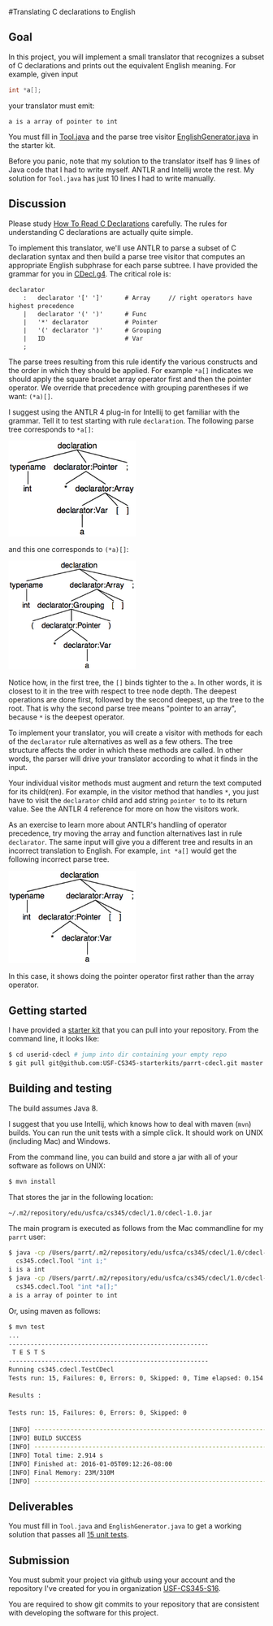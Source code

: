 #Translating C declarations to English


## Goal

In this project, you will implement a small translator that recognizes a subset of C declarations and prints out the equivalent English meaning. For example, given input

```C
int *a[];
```

your translator must emit:

```
a is a array of pointer to int
```

You must fill in [Tool.java](https://github.com/USF-CS345-starterkits/parrt-cdecl/blob/master/src/cs345/cdecl/Tool.java) and the parse tree visitor [EnglishGenerator.java](https://github.com/USF-CS345-starterkits/parrt-cdecl/blob/master/src/cs345/cdecl/EnglishGenerator.java) in the starter kit.

Before you panic, note that my solution to the translator itself has 9 lines of Java code that I had to write myself. ANTLR and Intellij wrote the rest.  My solution for `Tool.java` has just 10 lines I had to write manually.

## Discussion

Please study [How To Read C Declarations](http://blog.parr.us/2014/12/29/how-to-read-c-declarations/) carefully. The rules for understanding C declarations are actually quite simple.

To implement this translator, we'll use ANTLR to parse a subset of C declaration syntax and then build a parse tree visitor that computes an appropriate English subphrase for each parse subtree. I have provided the grammar for you in [CDecl.g4](https://github.com/USF-CS345-starterkits/parrt-cdecl/blob/master/grammars/cs345/cdecl/CDecl.g4). The critical role is:

```
declarator
    :	declarator '[' ']'		# Array		// right operators have highest precedence
    |	declarator '(' ')'		# Func
    |	'*' declarator			# Pointer
    |	'(' declarator ')'		# Grouping
    |	ID						# Var
    ;
```

The parse trees resulting from this rule identify the various constructs and the order in which they should be applied. For example `*a[]` indicates we should apply the square bracket array operator first and then the pointer operator. We override that precedence with grouping parentheses if we want: `(*a)[]`.

I suggest using the ANTLR 4 plug-in for Intellij to get familiar with the grammar. Tell it to test starting with rule `declaration`.  The following parse tree corresponds to `*a[]`:

<img src=images/array-ptrs.png width=250>

and this one corresponds to `(*a)[]`:

<img src=images/ptr-array.png width=250>

Notice how, in the first tree, the `[]` binds tighter to the `a`. In other words, it is closest to it in the tree with respect to tree node depth. The deepest operations are done first, followed by the second deepest, up the tree to the root. That is why the second parse tree means "pointer to an array", because `*` is the deepest operator.

To implement your translator, you will create a visitor with methods for each of the `declarator` rule alternatives as well as a few others. The tree structure affects the order in which these methods are called. In other words, the parser will drive your translator according to what it finds in the input. 

Your individual visitor methods must augment and return the text computed for its child(ren). For example, in the visitor method that handles `*`, you just have to visit the `declarator` child and add string `pointer to` to its return value. See the ANTLR 4 reference for more on how the visitors work.

As an exercise to learn more about ANTLR's handling of operator precedence, try moving the array and function alternatives last in rule `declarator`. The same input will give you a different tree and results in an incorrect translation to English. For example, `int *a[]` would get the following incorrect parse tree.

<img src=images/array-ptrs-bad.png width=250>

In this case, it shows doing the pointer operator first rather than the array operator.

## Getting started

I have provided a [starter kit](https://github.com/USF-CS345-starterkits/parrt-cdecl) that you can pull into your repository. From the command line, it looks like:

```bash
$ cd userid-cdecl # jump into dir containing your empty repo
$ git pull git@github.com:USF-CS345-starterkits/parrt-cdecl.git master
```

## Building and testing

The build assumes Java 8.

I suggest that you use Intellij, which knows how to deal with maven (`mvn`) builds. You can run the unit tests with a simple click. It should work on UNIX (including Mac) and Windows.

From the command line, you can build and store a jar with all of your software as follows on UNIX:

```bash
$ mvn install
```

That stores the jar in the following location:

```
~/.m2/repository/edu/usfca/cs345/cdecl/1.0/cdecl-1.0.jar
```

The main program is executed as follows from the Mac commandline for my `parrt` user:

```bash
$ java -cp /Users/parrt/.m2/repository/edu/usfca/cs345/cdecl/1.0/cdecl-1.0.jar:$CLASSPATH \
  cs345.cdecl.Tool "int i;"
i is a int
$ java -cp /Users/parrt/.m2/repository/edu/usfca/cs345/cdecl/1.0/cdecl-1.0.jar:$CLASSPATH \
  cs345.cdecl.Tool "int *a[];"
a is a array of pointer to int
```

Or, using maven as follows:

```bash
$ mvn test
...
-------------------------------------------------------
 T E S T S
-------------------------------------------------------
Running cs345.cdecl.TestCDecl
Tests run: 15, Failures: 0, Errors: 0, Skipped: 0, Time elapsed: 0.154 sec

Results :

Tests run: 15, Failures: 0, Errors: 0, Skipped: 0

[INFO] ------------------------------------------------------------------------
[INFO] BUILD SUCCESS
[INFO] ------------------------------------------------------------------------
[INFO] Total time: 2.914 s
[INFO] Finished at: 2016-01-05T09:12:26-08:00
[INFO] Final Memory: 23M/310M
[INFO] ------------------------------------------------------------------------
```

## Deliverables

You must fill in `Tool.java` and `EnglishGenerator.java` to get a working solution that passes all [15 unit tests](https://github.com/USF-CS345-starterkits/parrt-cdecl/blob/master/test/cs345/cdecl/TestCDecl.java).

## Submission

You must submit your project via github using your account and the repository I've created for you in organization [USF-CS345-S16](https://github.com/USF-CS345-S16).

You are required to show git commits to your repository that are consistent with developing the software for this project.
